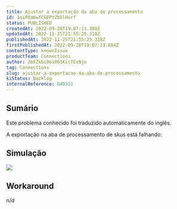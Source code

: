 ```yaml
---
title: Ajustar a exportação da aba de processamento
id: 1oiPXaKwfCGEPtZbDlHurf
status: PUBLISHED
createdAt: 2022-09-20T19:07:13.380Z
updatedAt: 2022-11-25T21:55:25.318Z
publishedAt: 2022-11-25T21:55:25.318Z
firstPublishedAt: 2022-09-20T19:07:13.884Z
contentType: knownIssue
productTeam: Connections
author: 2mXZkbi0oi061KicTExNjo
tag: Connections
slug: ajustar-a-exportacao-da-aba-de-processamento
kiStatus: Backlog
internalReference: 649311
---
```


## Sumário

<div class="alert alert-info">
  <p>Este problema conhecido foi traduzido automaticamente do inglês.</p>
</div>


A exportação na aba de processamento de skus está falhando:



## Simulação



 ![](https://vtexhelp.zendesk.com/attachments/token/UrnZzrfODolAIP6OVUyBoqlnJ/?name=image.png)



## Workaround


n/d

